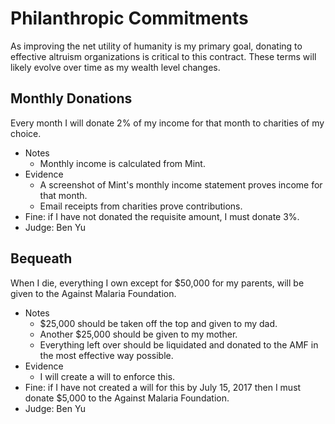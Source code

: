 # Philanthropic Commitments

As improving the net utility of humanity is my primary goal, donating to effective altruism organizations is critical to this contract. These terms will likely evolve over time as my wealth level changes.

## Monthly Donations

Every month I will donate 2% of my income for that month to charities of my choice.

- Notes
    - Monthly income is calculated from Mint.
- Evidence
    - A screenshot of Mint's monthly income statement proves income for that month.
    - Email receipts from charities prove contributions.
- Fine: if I have not donated the requisite amount, I must donate 3%.
- Judge: Ben Yu

## Bequeath

When I die, everything I own except for $50,000 for my parents, will be given to the Against Malaria Foundation.

- Notes
    - $25,000 should be taken off the top and given to my dad.
    - Another $25,000 should be given to my mother.
    - Everything left over should be liquidated and donated to the AMF in the most effective way possible.
- Evidence
    - I will create a will to enforce this.
- Fine: if I have not created a will for this by July 15, 2017 then I must donate $5,000 to the Against Malaria Foundation.
- Judge: Ben Yu

